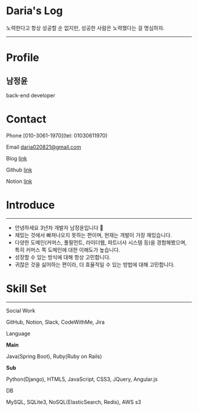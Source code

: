 # Daria's Log

노력한다고 항상 성공할 순 없지만, 성공한 사람은 노력했다는 걸 명심하자.

---


# Profile

## 남정윤

back-end developer

# Contact

Phone  [010-3061-1970](tel: 01030611970)

Email [daria020821@gmail.com](mailto:daria020821@gmail.com)

Blog [link](https://velog.io/@jynam821)

Github [link](https://github.com/south-daria)

Notion [link](https://www.notion.so/Daria-s-Log-4986402eed5b4deca2a82cd473f27db5)

# Introduce

---

- 안녕하세요 3년차 개발자 남정윤입니다 🙂
- 재밌는 것에서 빠져나오지 못하는 편이며, 현재는 개발이 가장 재밌습니다.
- 다양한 도메인(커머스, 풀필먼트, 라이더웹, 파트너사 시스템 등)을 경험해봤으며, 
특히 커머스 쪽 도메인에 대한 이해도가 높습니다.
- 성장할 수 있는 방식에 대해 항상 고민합니다.
- 귀찮은 것을 싫어하는 편이라, 더 효율적일 수 있는 방법에 대해 고민합니다.

# Skill Set

---

Social Work

GitHub, Notion, Slack, CodeWithMe, Jira

Language

**Main** 

Java(Spring Boot), Ruby(Ruby on Rails)

**Sub**

Python(Django), HTML5, JavaScript, CSS3, JQuery, Angular.js

DB

MySQL, SQLite3, NoSQL(ElasticSearch, Redis), AWS s3
